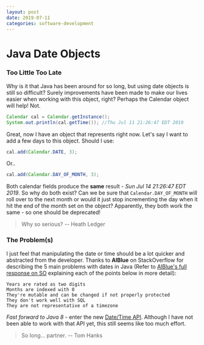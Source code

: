 ```yaml
---
layout: post
date: 2019-07-11
categories: software-development
---
```


<div class="blurb">
  <h1>Java Date Objects</h1> 
</div>

### __Too Little Too Late__
Why is it that Java has been around for so long, but using date objects is still so difficult? Surely improvements have been made to make our lives easier when working with this object, right? Perhaps the Calendar object will help! Not. 

```java
Calendar cal = Calendar.getInstance();
System.out.println(cal.getTime()); //Thu Jul 11 21:26:47 EDT 2019
```

Great, now I have an object that represents right now. Let's say I want to add a few days to this object. Should I use:
```java
cal.add(Calendar.DATE, 3);
```

Or..
```java
cal.add(Calendar.DAY_OF_MONTH, 3);
```

Both calendar fields produce the __same__ result - *Sun Jul 14 21:26:47 EDT 2019*. So why do both exist? Can we be sure that `Calendar.DAY_OF_MONTH` will roll over to the next month or would it just stop incrementing the day when it hit the end of the month set on the object? Apparently, they both work the same - so one should be deprecated!

> Why so serious?
> -- Heath Ledger

### __The Problem(s)__
I just feel that manipulating the date or time should be a lot quicker and abstracted from the developer. Thanks to __AlBlue__ on StackOverflow for describing the 5 main problems with dates in Java (Refer to [AlBlue's full response on SO](https://stackoverflow.com/questions/1969442/whats-wrong-with-java-date-time-api) explaining each of the points below in more detail):

```
Years are rated as two digits
Months are indexed with 0
They're mutable and can be changed if not properly protected
They don't work well with SQL
They are not representative of a timezone
```

*Fast forward to Java 8* - enter the new [Date/Time API](https://www.baeldung.com/java-8-date-time-intro). Although I have not been able to work with that API yet, this still seems like too much effort.  

> So long... partner.
> -- Tom Hanks
